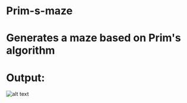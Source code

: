 # Prim-s-maze

# Generates a maze based on Prim's algorithm
# Output:
![alt text](https://i.imgur.com/Cv7pyul.png)
